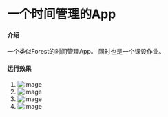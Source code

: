 # 一个时间管理的App

#### 介绍
一个类似Forest的时间管理App。
同时也是一个课设作业。


#### 运行效果

1.  ![Image](https://gitee.com/alitakeep/focusApp.git)
2.  ![Image](https://gitee.com/alitakeep/focusApp.git)
3.  ![Image](https://gitee.com/alitakeep/focusApp.git)
4.  ![Image](https://gitee.com/alitakeep/focusApp.git)



